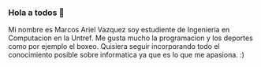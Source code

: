 ### Hola a todos 👋
Mi nombre es Marcos Ariel Vazquez soy estudiente de Ingenieria en Computacion en la Untref.
Me gusta mucho la programacion y los deportes como por ejemplo el boxeo.
Quisiera seguir incorporando todo el conocimiento posible sobre informatica ya que es lo que me apasiona.
:)

